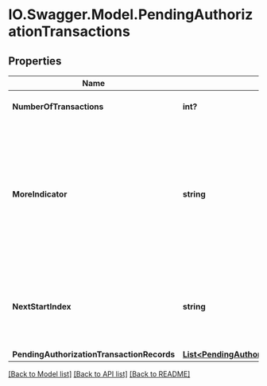 # IO.Swagger.Model.PendingAuthorizationTransactions
## Properties

Name | Type | Description | Notes
------------ | ------------- | ------------- | -------------
**NumberOfTransactions** | **int?** | Total Number of Transactions | [optional] 
**MoreIndicator** | **string** | This field indicates that more records are available for retrieval. Y &#x3D; more records are available for retrieval, N &#x3D; no more records are available for retrieval | [optional] 
**NextStartIndex** | **string** | This field indicates the starting index for retrieving the next page/batch of records. | [optional] 
**PendingAuthorizationTransactionRecords** | [**List&lt;PendingAuthorizationTransactionRecords&gt;**](PendingAuthorizationTransactionRecords.md) |  | [optional] 

[[Back to Model list]](../README.md#documentation-for-models) [[Back to API list]](../README.md#documentation-for-api-endpoints) [[Back to README]](../README.md)

